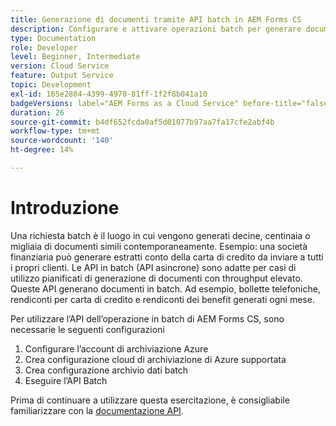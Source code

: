 ```yaml
---
title: Generazione di documenti tramite API batch in AEM Forms CS
description: Configurare e attivare operazioni batch per generare documenti.
type: Documentation
role: Developer
level: Beginner, Intermediate
version: Cloud Service
feature: Output Service
topic: Development
exl-id: 165e2884-4399-4970-81ff-1f2f8b041a10
badgeVersions: label="AEM Forms as a Cloud Service" before-title="false"
duration: 26
source-git-commit: b4df652fcda0af5d01077b97aa7fa17cfe2abf4b
workflow-type: tm+mt
source-wordcount: '140'
ht-degree: 14%

---
```


# Introduzione

Una richiesta batch è il luogo in cui vengono generati decine, centinaia o migliaia di documenti simili contemporaneamente. Esempio: una società finanziaria può generare estratti conto della carta di credito da inviare a tutti i propri clienti.
Le API in batch (API asincrone) sono adatte per casi di utilizzo pianificati di generazione di documenti con throughput elevato. Queste API generano documenti in batch. Ad esempio, bollette telefoniche, rendiconti per carta di credito e rendiconti dei benefit generati ogni mese.

Per utilizzare l’API dell’operazione in batch di AEM Forms CS, sono necessarie le seguenti configurazioni

1. Configurare l’account di archiviazione Azure
1. Crea configurazione cloud di archiviazione di Azure supportata
1. Crea configurazione archivio dati batch
1. Eseguire l’API Batch

Prima di continuare a utilizzare questa esercitazione, è consigliabile familiarizzare con la [documentazione API](https://experienceleague.adobe.com/docs/experience-manager-cloud-service/assets/batch-api.yaml?lang=en).

